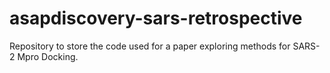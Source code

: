 # asapdiscovery-sars-retrospective
Repository to store the code used for a paper exploring methods for SARS-2 Mpro Docking.
